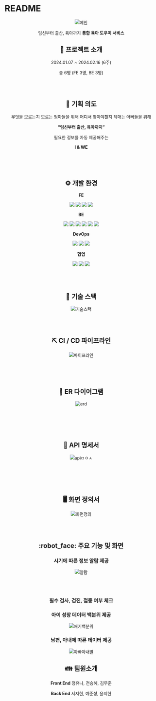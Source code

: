 # README

<center>

![메인](/uploads/5d33b11a4fd0d828095781558a3703a6/메인.PNG)

임신부터 출산, 육아까지
**통합 육아 도우미 서비스**
    
## :baby: 프로젝트 소개

2024.01.07 ~ 2024.02.16 (6주)

총 6명 (FE 3명, BE 3명)

<br>
<br>
    
## 🤔 기획 의도

무엇을 모르는지 모르는 엄마들을 위해
어디서 찾아야할지 헤매는 아빠들을 위해
    
**“임신부터 출산, 육아까지”**
    
필요한 정보를 자동 제공해주는

**I & WE**

    
<br><br><br>
    
## ⚙ 개발 환경
**FE**

<img src="https://img.shields.io/badge/React-61DAFB?style=for-the-badge&logo=React&logoColor=black">
<img src="https://img.shields.io/badge/ZUSTAND-764ABC?style=for-the-badge&logo=zustand&logoColor=white">
<img src="https://img.shields.io/badge/StyledComponents-DB7093?style=for-the-badge&logo=styledcomponents&logoColor=white">
<img src="https://img.shields.io/badge/pwa-FF6F00?style=for-the-badge&logo=pwa&logoColor=white">

**BE**

<img src="https://img.shields.io/badge/IntellijIdea-000000?style=for-the-badge&logo=intellijidea&logoColor=white">
<img src="https://img.shields.io/badge/Springboot-6DB33F?style=for-the-badge&logo=springboot&logoColor=white">
<img src="https://img.shields.io/badge/MySQL-4479A1?style=for-the-badge&logo=mysql&logoColor=white">
<img src="https://img.shields.io/badge/Redis-DC382D?style=for-the-badge&logo=redis&logoColor=white">
<img src="https://img.shields.io/badge/AmazonEC2-FF9900?style=for-the-badge&logo=amazonec2&logoColor=white">
<img src="https://img.shields.io/badge/Java-007396?style=for-the-badge&logo=Java&logoColor=white"/> 

**DevOps**

<img src="https://img.shields.io/badge/Docker-2496ED?style=for-the-badge&logo=docker&logoColor=white">
<img src="https://img.shields.io/badge/Jenkins-D24939?style=for-the-badge&logo=jenkins&logoColor=white"/> 
<img src="https://img.shields.io/badge/Nginx-009639?style=for-the-badge&logo=nginx&logoColor=white"/>
    
**협업**

<img src="https://img.shields.io/badge/GitLab-FC6D26?style=for-the-badge&logo=gitlab&logoColor=white">
<img src="https://img.shields.io/badge/Jira-0052CC?style=for-the-badge&logo=jirasoftware&logoColor=white">
<img src="https://img.shields.io/badge/Notion-000000?style=for-the-badge&logo=notion&logoColor=white">
<br>
<br>
    <br>
<br>

## 💾 기술 스택

![기술스택](/uploads/51f74be05b8e16453484b168f0a7109f/기술스택.PNG)

<br>
<br>
    
    
## :pick: CI / CD 파이프라인

![파이프라인](/uploads/85f36869e1089cd98c60f6ac7bef3f01/파이프라인.PNG)

<br>
<br>
<br>
    
## :department_store: ER 다이어그램
![erd](/uploads/c0c3c5b05896f6ae881ae815ff037b25/erd.png)

<br></br>
<br></br>

## :handshake: API 명세서

![apiㅁㅇㅅ](/uploads/7cdbb7f655231a75b2bd77f952590664/apiㅁㅇㅅ.PNG)

<br></br>
<br></br>
    

## :desktop_computer: 화면 정의서

![화면정의](/uploads/1294e40cb387592cff6798c70249c403/화면정의.PNG)

<br><br>

## :robot_face: 주요 기능 및 화면

### 시기에 따른 정보 알람 제공

![알람](/uploads/abcb094517a633c23eec20656a5087c3/알람.PNG)

<br><br>

### 필수 검사, 검진, 접종 여부 체크



### 아이 성장 데이터 백분위 제공

![애기백분위](/uploads/73f02dbfd257e2eb3d39dc3b0832e8ba/애기백분위.PNG)

### 남편, 아내에 따른 데이터 제공

![아빠아내별](/uploads/2a3812667e1d557ad9c55f42b1feb1e2/아빠아내별.PNG)  


## :family:  팀원소개

**Front End** 
정유나, 전승혜, 김무준

**Back End**
서지현, 예준성, 윤지현

</center>

